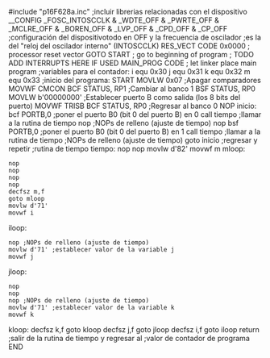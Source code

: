 #include "p16F628a.inc" ;incluir librerias relacionadas con el dispositivo
    __CONFIG _FOSC_INTOSCCLK & _WDTE_OFF & _PWRTE_OFF & _MCLRE_OFF & _BOREN_OFF & _LVP_OFF & _CPD_OFF & _CP_OFF
;configuración del dispositivotodo en OFF y la frecuencia de oscilador
;es la del "reloj del oscilador interno" (INTOSCCLK)
RES_VECT CODE 0x0000 ; processor reset vector
    GOTO START ; go to beginning of program
; TODO ADD INTERRUPTS HERE IF USED
MAIN_PROG CODE ; let linker place main program
;variables para el contador:
i equ 0x30
j equ 0x31
k equ 0x32
m equ 0x33
;inicio del programa:
START
    MOVLW 0x07 ;Apagar comparadores
    MOVWF CMCON
    BCF STATUS, RP1 ;Cambiar al banco 1
    BSF STATUS, RP0
    MOVLW b'00000000' ;Establecer puerto B como salida (los 8 bits del puerto)
    MOVWF TRISB
    BCF STATUS, RP0 ;Regresar al banco 0
    NOP
inicio:
    bcf PORTB,0 ;poner el puerto B0 (bit 0 del puerto B) en 0
    call tiempo ;llamar a la rutina de tiempo
    nop ;NOPs de relleno (ajuste de tiempo)
    nop
    bsf PORTB,0 ;poner el puerto B0 (bit 0 del puerto B) en 1
    call tiempo ;llamar a la rutina de tiempo
    ;NOPs de relleno (ajuste de tiempo)
    goto inicio ;regresar y repetir
    ;rutina de tiempo
tiempo:
    nop
    nop
    movlw d'82' 
    movwf m
mloop:
   
    nop
    nop
    nop
    nop
    decfsz m,f
    goto mloop
    movlw d'71' 
    movwf i
iloop:
   
    
    nop ;NOPs de relleno (ajuste de tiempo)
    movlw d'71' ;establecer valor de la variable j
    movwf j
jloop:
    
    nop
    nop
    nop ;NOPs de relleno (ajuste de tiempo)
    movlw d'71' ;establecer valor de la variable k
    movwf k
kloop:
    decfsz k,f
    goto kloop
    decfsz j,f
    goto jloop
    decfsz i,f
    goto iloop
    return ;salir de la rutina de tiempo y regresar al
    ;valor de contador de programa
    END
